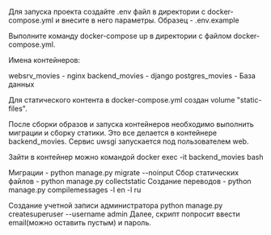 Для запуска проекта создайте .env файл в директории с docker-compose.yml и внесите в него
параметры. Образец - .env.example

Выполните команду docker-compose up в директории с файлом docker-compose.yml.

Имена контейнеров:

websrv_movies - nginx
backend_movies - django
postgres_movies - База данных

Для статического контента в docker-compose.yml создан volume "static-files".

После сборки образов и запуска контейнеров необходимо выполнить миграции и сборку статики.
Это все делается в контейнере backend_movies. Сервис uwsgi запускается под пользователем web.

Зайти в контейнер можно командой docker exec -it backend_movies bash

Миграции - python manage.py migrate --noinput
Сбор статических файлов - python manage.py collectstatic
Создание переводов - python manage.py compilemessages -l en -l ru 

Создание учетной записи администратора python manage.py createsuperuser --username admin
Далее, скрипт попросит ввести email(можно оставить пустым) и пароль.


